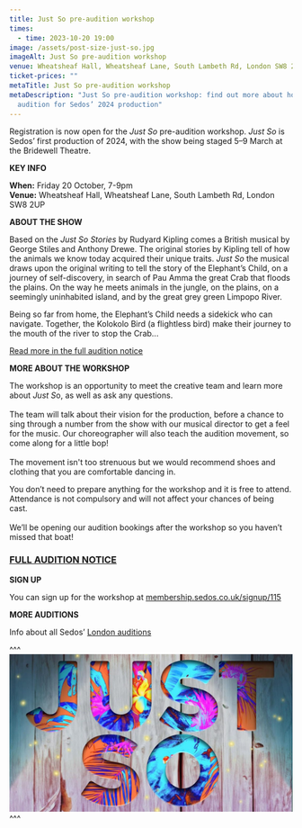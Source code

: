```yaml
---
title: Just So pre-audition workshop
times:
  - time: 2023-10-20 19:00
image: /assets/post-size-just-so.jpg
imageAlt: Just So pre-audition workshop
venue: Wheatsheaf Hall, Wheatsheaf Lane, South Lambeth Rd, London SW8 2UP
ticket-prices: ""
metaTitle: Just So pre-audition workshop
metaDescription: "Just So pre-audition workshop: find out more about how to
  audition for Sedos’ 2024 production"
---
```

Registration is now open for the *Just So* pre-audition workshop. *Just So* is Sedos’ first production of 2024, with the show being staged 5–9 March at the Bridewell Theatre. 

**KEY INFO**

**When:** Friday 20 October, 7-9pm\
**Venue:** Wheatsheaf Hall, Wheatsheaf Lane, South Lambeth Rd, London SW8 2UP

**ABOUT THE SHOW**

Based on the *Just So Stories* by Rudyard Kipling comes a British musical by George Stiles and Anthony Drewe. The original stories by Kipling tell of how the animals we know today acquired their unique traits. *Just So* the musical draws upon the original writing to tell the story of the Elephant’s Child, on a journey of self-discovery, in search of Pau Amma the great Crab that floods the plains. On the way he meets animals in the jungle, on the plains, on a seemingly uninhabited island, and by the great grey green Limpopo River.

Being so far from home, the Elephant’s Child needs a sidekick who can navigate. Together, the Kolokolo Bird (a flightless bird) make their journey to the mouth of the river to stop the Crab...

[Read more in the full audition notice](https://drive.google.com/drive/folders/12jf3KdeXp0iSfh9rsE5Nd2Lo62lzzCNX?usp=drive_link)

**[](https://drive.google.com/drive/folders/12jf3KdeXp0iSfh9rsE5Nd2Lo62lzzCNX?usp=drive_link)MORE ABOUT THE WORKSHOP**

The workshop is an opportunity to meet the creative team and learn more about *Just S*o, as well as ask any questions. \
\
The team will talk about their vision for the production, before a chance to sing through a number from the show with our musical director to get a feel for the music. Our choreographer will also teach the audition movement, so come along for a little bop!\
\
The movement isn't too strenuous but we would recommend shoes and clothing that you are comfortable dancing in.

You don’t need to prepare anything for the workshop and it is free to attend. Attendance is not compulsory and will not affect your chances of being cast.\
\
We’ll be opening our audition bookings after the workshop so you haven’t missed that boat!

### [FULL AUDITION NOTICE](https://drive.google.com/drive/folders/12jf3KdeXp0iSfh9rsE5Nd2Lo62lzzCNX?usp=drive_link)

**[](https://drive.google.com/drive/folders/12jf3KdeXp0iSfh9rsE5Nd2Lo62lzzCNX?usp=drive_link)SIGN UP**

You can sign up for the workshop at [membership.sedos.co.uk/signup/115](https://membership.sedos.co.uk/signup/115)

**MORE AUDITIONS**

Info about all Sedos’ [London auditions](https://www.sedos.co.uk/get-involved)

^^^
![Just So pre-audition workshop](/assets/post-size-just-so.jpg)
^^^